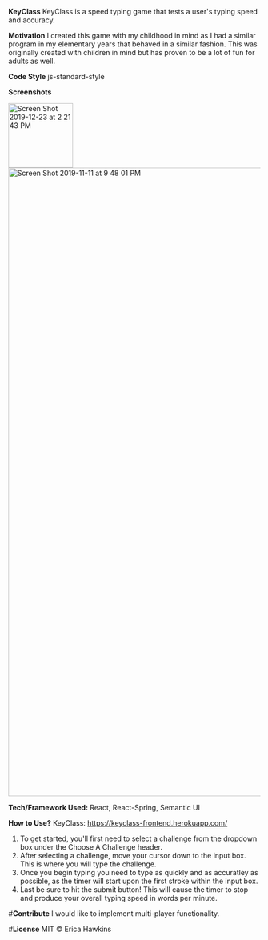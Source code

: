 **KeyClass**
KeyClass is a speed typing game that tests a user's typing speed and accuracy. 

**Motivation**
I created this game with my childhood in mind as I had a similar program in my elementary years that behaved in a similar fashion. This was originally created with children in mind but has proven to be a lot of fun for adults as well. 

**Code Style**
js-standard-style

**Screenshots**

<img width="129" alt="Screen Shot 2019-12-23 at 2 21 43 PM" src="https://user-images.githubusercontent.com/46728814/74277641-8325d700-4cdd-11ea-8f64-ff70e4e3050c.png">

<img width="1257" alt="Screen Shot 2019-11-11 at 9 48 01 PM" src="https://user-images.githubusercontent.com/46728814/74277668-8de06c00-4cdd-11ea-9493-5fc044499205.png">

**Tech/Framework Used:**
React, 
React-Spring, 
Semantic UI 

**How to Use?**
KeyClass: https://keyclass-frontend.herokuapp.com/
1. To get started, you'll first need to select a challenge from the dropdown box under the Choose A Challenge header. 
2. After selecting a challenge, move your cursor down to the input box. This is where you will type the challenge. 
3. Once you begin typing you need to type as quickly and as accuratley as possible, as the timer will start upon the first stroke within the input box. 
4. Last be sure to hit the submit button! This will cause the timer to stop and produce your overall typing speed in words per minute. 

#**Contribute**
I would like to implement multi-player functionality. 

#**License**
MIT © Erica Hawkins 
